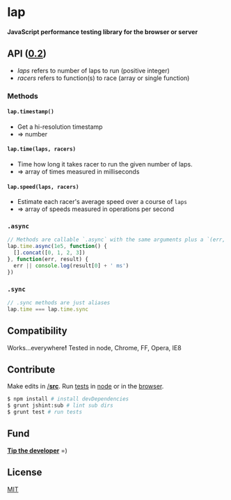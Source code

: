 # lap
#### JavaScript performance testing library for the browser or server

## API ([0.2](../../releases))

- <var>laps</var> refers to number of laps to run (positive integer)
- <var>racers</var> refers to function(s) to race (array or single function)

### Methods

#### `lap.timestamp()`
- Get a hi-resolution timestamp
- &rArr; number

#### `lap.time(laps, racers)`
- Time how long it takes racer to run the given number of laps.
- &rArr; array of times measured in milliseconds

#### `lap.speed(laps, racers)`
- Estimate each racer's average speed over a course of `laps`
- &rArr; array of speeds measured in operations per second

### `.async`

```js
// Methods are callable `.async` with the same arguments plus a `(err, result)` callback
lap.time.async(1e5, function() {
  [].concat([0, 1, 2, 3])
}, function(err, result) {
  err || console.log(result[0] + ' ms')
})
```

### `.sync`

```js
// .sync methods are just aliases
lap.time === lap.time.sync
```

## Compatibility

Works...everywhere<b>!</b> Tested in node, Chrome, FF, Opera, IE8

## Contribute
Make edits in [/<b>src</b>](./src). Run [tests](test) in [node](#cli) or in the [browser](test/index.html).

<a name="cli"></a>
```sh
$ npm install # install devDependencies
$ grunt jshint:sub # lint sub dirs
$ grunt test # run tests
```

## Fund
<b>[Tip the developer](https://www.gittip.com/ryanve/)</b> =)

## License
[MIT](package.json#L6-L7)